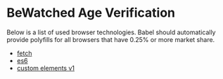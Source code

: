 # BeWatched Age Verification

Below is a list of used browser technologies.
Babel should automatically provide polyfills for all browsers that have 0.25% or more market share.

- [fetch](https://caniuse.com/fetch)
- [es6](https://caniuse.com/es6)
- [custom elements v1](https://caniuse.com/custom-elementsv1)
